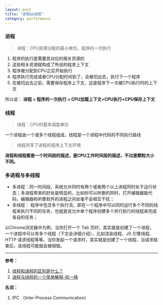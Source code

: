 ```yaml
---
layout: post
title: "进程&&线程"
category: performance
---
```


### 进程
> 进程：CPU资源分配的最小单位，程序的一次执行

1. 程序的执行是需要其对应的相关资源的
2. 这些相关资源就构成了所说的程序上下文
3. 程序被分配到CPU之后开始执行
4. 程序执行完成或者CPU分配时间到了，会被切出去，执行下一个程序
5. 在被切出去之前，需要保存程序上下文，这是程序下一次被CPU执行时的上下文

所以说：
**进程 = 程序的一次执行 = CPU加载上下文+CPU执行+CPU保存上下文**

### 线程
> 线程：CPU的基本调度单位

一个进程由一个或多个线程组成，线程是一个进程中代码的不同执行路线

> 线程共享了进程的程序上下文环境

**进程和线程都是一个时间段的描述，是CPU工作时间段的描述，不过是颗粒大小不同。**

### 多进程与多线程
- 多进程：同一时间段，系统允许同时有两个或者两个以上进程同时处于运行状态；多进程带来的好处是明显的，比如你可以听歌的同时，打开编辑器敲代码，编辑器和听歌软件的进程之间丝毫不会相互干扰；
- 多线程： 程序中包含多个执行流，即在一个程序中可以同时运行多个不同的线程来执行不同的任务，也就是说允许单个程序创建多个并行执行的线程来完成各自的任务；

以Chrome浏览器中为例，当你打开一个 Tab 页时，其实就是创建了一个进程，一个进程中可以有多个线程（下文会详细介绍），比如渲染线程、JS 引擎线程、HTTP 请求线程等等。当你发起一个请求时，其实就是创建了一个线程，当请求结束后，该线程可能就会被销毁。

***

**参考：**
1. [线程和进程的区别是什么？](https://www.zhihu.com/question/25532384/answer/81152571)
2. [进程与线程的一个简单解释-阮一峰](http://www.ruanyifeng.com/blog/2013/04/processes_and_threads.html#comment-270962)

**名词：**
1. IPC （Inter-Process Communication）